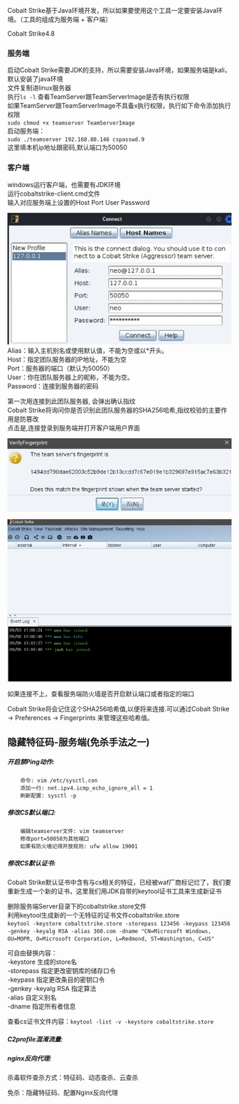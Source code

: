 Cobalt Strike基于Java环境开发，所以如果要使用这个工具一定要安装Java环境。（工具的组成为服务端 + 客户端）

Cobalt Strike4.8

### 服务端  
启动Cobalt Strike需要JDK的支持，所以需要安装Java环境，如果服务端是kali，默认安装了java环境  
文件复制进linux服务器  
执行`ls -l` 查看TeamServer跟TeamServerImage是否有执行权限  
如果TeamServer跟TeamServerImage不具备x执行权限，执行如下命令添加执行权限  
`sudo chmod +x teamserver TeamServerImage`  
启动服务端：  
`sudo ./teamserver 192.168.80.146 cspasswd.9`  
这里填本机ip地址跟密码,默认端口为50050  

### 客户端  
windows运行客户端，也需要有JDK环境  
运行cobaltstrike-client.cmd文件  
输入对应服务端上设置的Host Port User Password  

![alt text](image/image-1.png)  
Alias：输入主机别名或使用默认值，不能为空或以*开头。  
Host：指定团队服务器的IP地址，不能为空  
Port：服务器的端口（默认为50050）  
User：你在团队服务器上的昵称，不能为空。  
Password：连接到服务器的密码  

第一次用连接到此团队服务器, 会弹出确认指纹  
Cobalt Strike将询问你是否识别此团队服务器的SHA256哈希,指纹校验的主要作用是防篡改  
点击是,连接登录到服务端并打开客户端用户界面

![alt text](image/image-2.png)  

![alt text](image/image-4.png)  

如果连接不上，查看服务端防火墙是否开启默认端口或者指定的端口  

Cobalt Strike将会记住这个SHA256哈希值,以便将来连接.可以通过Cobalt Strike -> Preferences -> Fingerprints 来管理这些哈希值。  


## 隐藏特征码-服务端(免杀手法之一)
##### 开启禁Ping动作:  
        命令: vim /etc/sysctl.con  
        添加一行: net.ipv4.icmp_echo_ignore_all = 1  
        刷新配置: sysctl -p  

##### 修改CS默认端口:  
        编辑teamserver文件: vim teamserver  
        修改port=50050为其他端口  
        如果有防火墙记得开放规则: ufw allow 19001

##### 修改CS默认证书:    
Cobalt Strike默认证书中含有与cs相关的特征，已经被waf厂商标记烂了，我们要重新生成一个新的证书，这里我们用JDK自带的keytool证书工具来生成新证书 

删除服务端Server目录下的cobaltstrike.store文件  
利用keytool生成新的一个无特征的证书文件cobaltstrike.store  
`keytool -keystore cobaltstrike.store -storepass 123456 -keypass 123456 -genkey -keyalg RSA -alias 360.com -dname "CN=Microsoft Windows, OU=MOPR, O=Microsoft Corporation, L=Redmond, ST=Washington, C=US"`

可自由替换内容：  
        -keystore 生成的store名  
        -storepass 指定更改密钥库的储存口令  
        -keypass 指定更改条目的密钥口令  
        -genkey -keyalg RSA 指定算法  
        -alias 自定义别名  
        -dname 指定所有者信息  

查看cs证书文件内容：`keytool -list -v -keystore cobaltstrike.store`   



##### C2profile混淆流量:   
##### nginx反向代理:   




杀毒软件查杀方式：特征码、动态查杀、云查杀  

免杀：隐藏特征码、配置Nginx反向代理  